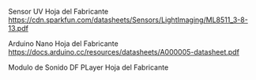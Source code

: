 Sensor UV Hoja del Fabricante
https://cdn.sparkfun.com/datasheets/Sensors/LightImaging/ML8511_3-8-13.pdf

Arduino Nano Hoja del Fabricante
https://docs.arduino.cc/resources/datasheets/A000005-datasheet.pdf

Modulo de Sonido DF PLayer Hoja del Fabricante
